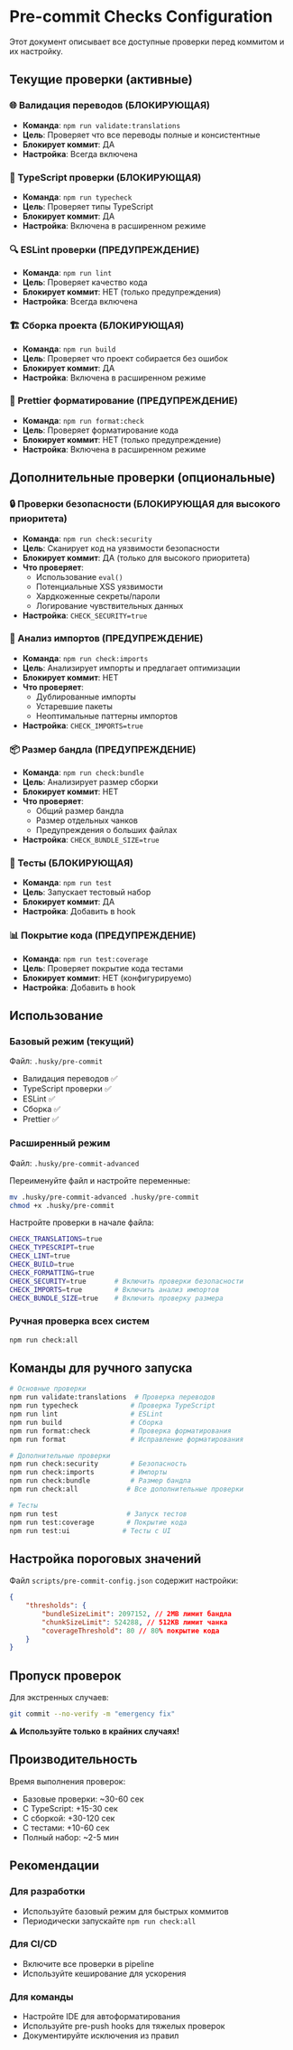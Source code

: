 # Pre-commit Checks Configuration

Этот документ описывает все доступные проверки перед коммитом и их настройку.

## Текущие проверки (активные)

### 🌐 Валидация переводов (БЛОКИРУЮЩАЯ)

- **Команда**: `npm run validate:translations`
- **Цель**: Проверяет что все переводы полные и консистентные
- **Блокирует коммит**: ДА
- **Настройка**: Всегда включена

### 🔧 TypeScript проверки (БЛОКИРУЮЩАЯ)

- **Команда**: `npm run typecheck`
- **Цель**: Проверяет типы TypeScript
- **Блокирует коммит**: ДА
- **Настройка**: Включена в расширенном режиме

### 🔍 ESLint проверки (ПРЕДУПРЕЖДЕНИЕ)

- **Команда**: `npm run lint`
- **Цель**: Проверяет качество кода
- **Блокирует коммит**: НЕТ (только предупреждения)
- **Настройка**: Всегда включена

### 🏗️ Сборка проекта (БЛОКИРУЮЩАЯ)

- **Команда**: `npm run build`
- **Цель**: Проверяет что проект собирается без ошибок
- **Блокирует коммит**: ДА
- **Настройка**: Включена в расширенном режиме

### 💅 Prettier форматирование (ПРЕДУПРЕЖДЕНИЕ)

- **Команда**: `npm run format:check`
- **Цель**: Проверяет форматирование кода
- **Блокирует коммит**: НЕТ (только предупреждение)
- **Настройка**: Включена в расширенном режиме

## Дополнительные проверки (опциональные)

### 🔒 Проверки безопасности (БЛОКИРУЮЩАЯ для высокого приоритета)

- **Команда**: `npm run check:security`
- **Цель**: Сканирует код на уязвимости безопасности
- **Блокирует коммит**: ДА (только для высокого приоритета)
- **Что проверяет**:
  - Использование `eval()`
  - Потенциальные XSS уязвимости
  - Хардкоженные секреты/пароли
  - Логирование чувствительных данных
- **Настройка**: `CHECK_SECURITY=true`

### 🔗 Анализ импортов (ПРЕДУПРЕЖДЕНИЕ)

- **Команда**: `npm run check:imports`
- **Цель**: Анализирует импорты и предлагает оптимизации
- **Блокирует коммит**: НЕТ
- **Что проверяет**:
  - Дублированные импорты
  - Устаревшие пакеты
  - Неоптимальные паттерны импортов
- **Настройка**: `CHECK_IMPORTS=true`

### 📦 Размер бандла (ПРЕДУПРЕЖДЕНИЕ)

- **Команда**: `npm run check:bundle`
- **Цель**: Анализирует размер сборки
- **Блокирует коммит**: НЕТ
- **Что проверяет**:
  - Общий размер бандла
  - Размер отдельных чанков
  - Предупреждения о больших файлах
- **Настройка**: `CHECK_BUNDLE_SIZE=true`

### 🧪 Тесты (БЛОКИРУЮЩАЯ)

- **Команда**: `npm run test`
- **Цель**: Запускает тестовый набор
- **Блокирует коммит**: ДА
- **Настройка**: Добавить в hook

### 📊 Покрытие кода (ПРЕДУПРЕЖДЕНИЕ)

- **Команда**: `npm run test:coverage`
- **Цель**: Проверяет покрытие кода тестами
- **Блокирует коммит**: НЕТ (конфигурируемо)
- **Настройка**: Добавить в hook

## Использование

### Базовый режим (текущий)

Файл: `.husky/pre-commit`

- Валидация переводов ✅
- TypeScript проверки ✅
- ESLint ✅
- Сборка ✅
- Prettier ✅

### Расширенный режим

Файл: `.husky/pre-commit-advanced`

Переименуйте файл и настройте переменные:

```bash
mv .husky/pre-commit-advanced .husky/pre-commit
chmod +x .husky/pre-commit
```

Настройте проверки в начале файла:

```bash
CHECK_TRANSLATIONS=true
CHECK_TYPESCRIPT=true
CHECK_LINT=true
CHECK_BUILD=true
CHECK_FORMATTING=true
CHECK_SECURITY=true       # Включить проверки безопасности
CHECK_IMPORTS=true        # Включить анализ импортов
CHECK_BUNDLE_SIZE=true    # Включить проверку размера
```

### Ручная проверка всех систем

```bash
npm run check:all
```

## Команды для ручного запуска

```bash
# Основные проверки
npm run validate:translations  # Проверка переводов
npm run typecheck             # Проверка TypeScript
npm run lint                  # ESLint
npm run build                 # Сборка
npm run format:check          # Проверка форматирования
npm run format                # Исправление форматирования

# Дополнительные проверки
npm run check:security        # Безопасность
npm run check:imports         # Импорты
npm run check:bundle          # Размер бандла
npm run check:all            # Все дополнительные проверки

# Тесты
npm run test                 # Запуск тестов
npm run test:coverage        # Покрытие кода
npm run test:ui             # Тесты с UI
```

## Настройка пороговых значений

Файл `scripts/pre-commit-config.json` содержит настройки:

```json
{
	"thresholds": {
		"bundleSizeLimit": 2097152, // 2MB лимит бандла
		"chunkSizeLimit": 524288, // 512KB лимит чанка
		"coverageThreshold": 80 // 80% покрытие кода
	}
}
```

## Пропуск проверок

Для экстренных случаев:

```bash
git commit --no-verify -m "emergency fix"
```

**⚠️ Используйте только в крайних случаях!**

## Производительность

Время выполнения проверок:

- Базовые проверки: ~30-60 сек
- С TypeScript: +15-30 сек
- С сборкой: +30-120 сек
- С тестами: +10-60 сек
- Полный набор: ~2-5 мин

## Рекомендации

### Для разработки

- Используйте базовый режим для быстрых коммитов
- Периодически запускайте `npm run check:all`

### Для CI/CD

- Включите все проверки в pipeline
- Используйте кеширование для ускорения

### Для команды

- Настройте IDE для автоформатирования
- Используйте pre-push hooks для тяжелых проверок
- Документируйте исключения из правил
